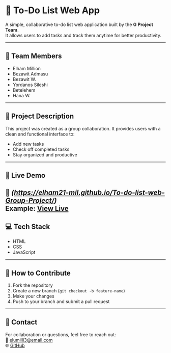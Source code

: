 # 📝 To-Do List Web App

A simple, collaborative to-do list web application built by the **G Project Team**.  
It allows users to add tasks and track them anytime for better productivity.

---

## 👥 Team Members
- Elham Million
- Bezawit Admasu
- Bezawit W.
- Yordanos Sileshi
- Betelehem
- Hana W.

---

## 📌 Project Description

This project was created as a group collaboration. It provides users with a clean and functional interface to:
- Add new tasks
- Check off completed tasks
- Stay organized and productive

---

## 🚀 Live Demo
🔗 *(https://elham21-mil.github.io/To-do-list-web-Group-Project/)*  
Example: [View Live](https://elham21-mil.github.io/To-do-list-web-Group-Project/)
---

## 💻 Tech Stack
- HTML
- CSS
- JavaScript

---

## 🤝 How to Contribute

1. Fork the repository  
2. Create a new branch (`git checkout -b feature-name`)  
3. Make your changes  
4. Push to your branch and submit a pull request

---

## 📩 Contact

For collaboration or questions, feel free to reach out:  
📧 elumilli3@email.com  
🌐 [GitHub](https://github.com/Elham21-mil)



